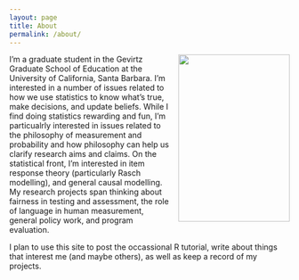 ```yaml
---
layout: page
title: About
permalink: /about/
---
```


<div style='float: right; padding-left: 10px' >
  <img src='../assets/img/headshot.jpg' width="200" height="300" />
</div>


I’m a graduate student in the Gevirtz Graduate School of Education at the University of California, Santa Barbara. I’m interested in a number of issues related to how we use statistics to know what’s true, make decisions, and update beliefs. While I find doing statistics rewarding and fun, I’m particualrly interested in issues related to the philosophy of measurement and probability and how philosophy can help us clarify research aims and claims. On the statistical front, I’m interested in item response theory (particularly Rasch modelling), and general causal modelling. My research projects span thinking about fairness in testing and assessment, the role of language in human measurement, general policy work, and program evaluation.

I plan to use this site to post the occassional R tutorial, write about things that interest me (and maybe others), as well as keep a record of my projects.
